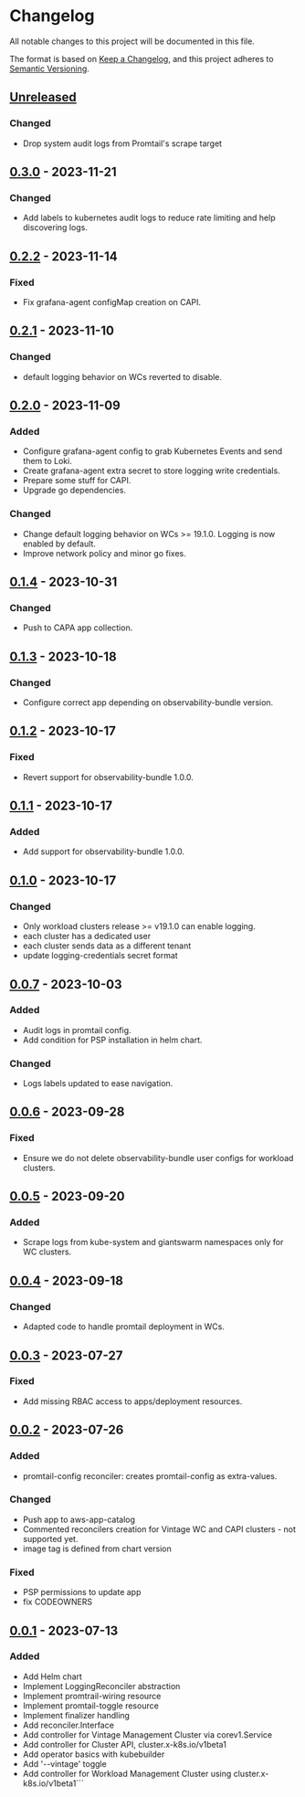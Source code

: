 # Changelog

All notable changes to this project will be documented in this file.

The format is based on [Keep a Changelog](https://keepachangelog.com/en/1.0.0/),
and this project adheres to [Semantic Versioning](https://semver.org/spec/v2.0.0.html).

## [Unreleased]

### Changed

- Drop system audit logs from Promtail's scrape target

## [0.3.0] - 2023-11-21

### Changed

- Add labels to kubernetes audit logs to reduce rate limiting and help discovering logs.

## [0.2.2] - 2023-11-14

### Fixed

- Fix grafana-agent configMap creation on CAPI.

## [0.2.1] - 2023-11-10

### Changed

- default logging behavior on WCs reverted to disable.

## [0.2.0] - 2023-11-09

### Added

- Configure grafana-agent config to grab Kubernetes Events and send them to Loki.
- Create grafana-agent extra secret to store logging write credentials.
- Prepare some stuff for CAPI.
- Upgrade go dependencies.

### Changed

- Change default logging behavior on WCs >= 19.1.0. Logging is now enabled by default.
- Improve network policy and minor go fixes.

## [0.1.4] - 2023-10-31

### Changed

- Push to CAPA app collection.

## [0.1.3] - 2023-10-18

### Changed

- Configure correct app depending on observability-bundle version.

## [0.1.2] - 2023-10-17

### Fixed

- Revert support for observability-bundle 1.0.0.

## [0.1.1] - 2023-10-17

### Added

- Add support for observability-bundle 1.0.0.

## [0.1.0] - 2023-10-17

### Changed

- Only workload clusters release >= v19.1.0 can enable logging.
- each cluster has a dedicated user
- each cluster sends data as a different tenant
- update logging-credentials secret format

## [0.0.7] - 2023-10-03

### Added

- Audit logs in promtail config.
- Add condition for PSP installation in helm chart.

### Changed

- Logs labels updated to ease navigation.

## [0.0.6] - 2023-09-28

### Fixed

- Ensure we do not delete observability-bundle user configs for workload clusters.

## [0.0.5] - 2023-09-20

### Added

- Scrape logs from kube-system and giantswarm namespaces only for WC clusters.

## [0.0.4] - 2023-09-18

### Changed

- Adapted code to handle promtail deployment in WCs.

## [0.0.3] - 2023-07-27

### Fixed

- Add missing RBAC access to apps/deployment resources.

## [0.0.2] - 2023-07-26

### Added

- promtail-config reconciler: creates promtail-config as extra-values.

### Changed

- Push app to aws-app-catalog
- Commented reconcilers creation for Vintage WC and CAPI clusters - not supported yet.
- image tag is defined from chart version

### Fixed

- PSP permissions to update app
- fix CODEOWNERS

## [0.0.1] - 2023-07-13

### Added

- Add Helm chart
- Implement LoggingReconciler abstraction
- Implement promtrail-wiring resource
- Implement promtail-toggle resource
- Implement finalizer handling
- Add reconciler.Interface
- Add controller for Vintage Management Cluster via corev1.Service
- Add controller for Cluster API, cluster.x-k8s.io/v1beta1
- Add operator basics with kubebuilder
- Add '--vintage' toggle
- Add controller for Workload Management Cluster using cluster.x-k8s.io/v1beta1```

[Unreleased]: https://github.com/giantswarm/logging-operator/compare/v0.3.0...HEAD
[0.3.0]: https://github.com/giantswarm/logging-operator/compare/v0.2.2...v0.3.0
[0.2.2]: https://github.com/giantswarm/logging-operator/compare/v0.2.1...v0.2.2
[0.2.1]: https://github.com/giantswarm/logging-operator/compare/v0.2.0...v0.2.1
[0.2.0]: https://github.com/giantswarm/logging-operator/compare/v0.1.4...v0.2.0
[0.1.4]: https://github.com/giantswarm/logging-operator/compare/v0.1.3...v0.1.4
[0.1.3]: https://github.com/giantswarm/logging-operator/compare/v0.1.2...v0.1.3
[0.1.2]: https://github.com/giantswarm/logging-operator/compare/v0.1.1...v0.1.2
[0.1.1]: https://github.com/giantswarm/logging-operator/compare/v0.1.0...v0.1.1
[0.1.0]: https://github.com/giantswarm/logging-operator/compare/v0.0.7...v0.1.0
[0.0.7]: https://github.com/giantswarm/logging-operator/compare/v0.0.6...v0.0.7
[0.0.6]: https://github.com/giantswarm/logging-operator/compare/v0.0.5...v0.0.6
[0.0.5]: https://github.com/giantswarm/logging-operator/compare/v0.0.4...v0.0.5
[0.0.4]: https://github.com/giantswarm/logging-operator/compare/v0.0.3...v0.0.4
[0.0.3]: https://github.com/giantswarm/logging-operator/compare/v0.0.2...v0.0.3
[0.0.2]: https://github.com/giantswarm/logging-operator/compare/v0.0.1...v0.0.2
[0.0.1]: https://github.com/giantswarm/logging-operator/releases/tag/v0.0.1
